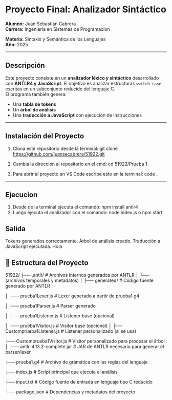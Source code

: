 # Proyecto Final: Analizador Sintáctico

**Alumno:** Juan Sebastián Cabrera  
**Carrera:** Ingenieria en Sistemas de Programacion

**Materia:** Sintaxis y Semántica de los Lenguajes  
**Año:** 2025  

---

##  Descripción

Este proyecto consiste en un **analizador léxico y sintáctico** desarrollado con **ANTLR4 y JavaScript**. El objetivo es analizar estructuras `switch-case` escritas en un subconjunto reducido del lenguaje C.  
El programa también genera:
- Una **tabla de tokens**
- Un **árbol de análisis**
- Una **traducción a JavaScript** con ejecución de instrucciones

---


## Instalación del Proyecto
1. Clona este repositorio desde la terminal:
git clone https://github.com/juansecabrera/51922.git

2. Cambia la direccion al repositorio en el cmd:
cd 51922/Prueba 1

3. Para abrir el proyecto en VS Code escribe esto en la terminal:
code .
---

## Ejecucion 
1. Desde de la terminal ejecuta el comando: npm install antlr4
2. Luego ejecuta el analizador con el comando: node index.js o npm start

## Salida
Tokens generados correctamente.
Árbol de análisis creado.
Traducción a JavaScript ejecutada.
Hola

## 📁 Estructura del Proyecto

51922/
├── .antlr/                          # Archivos internos generados por ANTLR
│   └── (archivos temporales y metadatos)
│
├── generated/                       # Código fuente generado por ANTLR

│   ├── prueba1Lexer.js             # Lexer generado a partir de prueba1.g4

│   ├── prueba1Parser.js            # Parser generado

│   ├── prueba1Listener.js          # Listener base (opcional)

│   ├── prueba1Visitor.js           # Visitor base (opcional)
│
├── Customprueba1Listener.js        # Listener personalizado (si se usa)

├── Customprueba1Visitor.js         # Visitor personalizado para procesar el árbol
│
├── antlr-4.13.2-complete.jar       # JAR de ANTLR necesario para generar el parser/lexer

├── prueba1.g4                      # Archivo de gramática con las reglas del lenguaje

├── index.js                        # Script principal que ejecuta el análisis

├── input.txt                       # Código fuente de entrada en lenguaje tipo C reducido

└──  package.json                    # Dependencias y metadatos del proyecto









